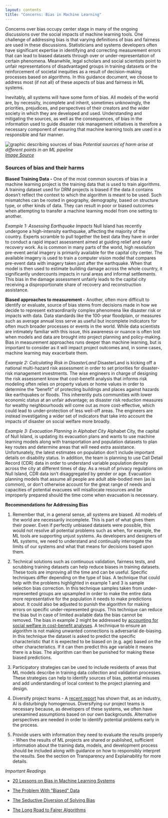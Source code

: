 ```yaml
---
layout: contents
title: "Concerns: Bias in Machine Learning"
---
```


Concerns over bias occupy center stage in many of the ongoing discussions over the social impacts of machine learning tools. One challenge of addressing bias is that varying definitions of bias and fairness are used in these discussions. Statisticians and systems developers often have significant expertise in identifying and correcting measurement errors that can lead to biased datasets through over or under-representation of certain phenomena. Meanwhile, legal scholars and social scientists point to unfair representations of disadvantaged groups in training datasets or the reinforcement of societal inequities as a result of decision-making processes based on algorithms. In this guidance document, we choose to address most (if not all) of these aspects of bias and fairness in ML systems. 

Inevitably, all systems will have some form of bias. All models of the world are, by necessity, incomplete and inherit, sometimes unknowingly, the priorities, prejudices, and perspectives of their creators and the wider society in which they are developed and used. Understanding and mitigating the sources, as well as the consequences, of bias in the information used to guide disaster risk management initiatives is therefore a necessary component of ensuring that machine learning tools are used in a responsible and fair manner.



![graphic describing sources of bias](https://miro.medium.com/max/1400/1*pirx62JLi4bA01IKj0kIjQ.png "{Potential sources of harm in an ML pipeline")
*Potential sources of harm arise at different points in an ML pipeline  
[Image Source](https://medium.com/@harinisuresh/the-problem-with-biased-data-5700005e514c)*

### Sources of bias and their harms

**Biased Training Data -** One of the most common sources of bias in a machine learning project is the training data that is used to train algorithms. A training dataset used for DRM projects is biased if the data it contains doesn’t reflect the context to which the algorithm is meant to be used. Such mismatches can be rooted in geography, demography, based on structure type, or other kinds of data. They can result in poor or biased outcomes when attempting to transfer a machine learning model from one setting to another.  

*Example 1:  Assessing Earthquake Impacts*
Null Island has recently undergone a high-intensity earthquake, affecting the majority of the country. Experts scramble to pull together the best data they have in order to conduct a rapid impact assessment aimed at guiding relief and early recovery work. As is common in many parts of the world, high resolution pre-event aerial imagery is primarily available for the capital city center. The available imagery is used to train a computer vision model that compares pre-event data with imagery taken just after the earthquake.  When that model is then used to estimate building damage across the whole country, it significantly undercounts impacts in rural areas and informal settlements. This bias in the damage assessment unfairly leads to the capital city receiving a disproportionate share of recovery and reconstruction assistance.

**Biased approaches to measurement -** Another, often more difficult to identify or evaluate, source of bias stems from decisions made in how we decide to represent extraordinarily complex phenomena like disaster risk or impacts with data.  Data standards like the 100-year floodplain, or measures such as average annual loss serve as useful but incomplete indicators for often much broader processes or events in the world. While data scientists are intimately familiar with this issue, this awareness or nuance is often lost when models and data are brought into project planning and policy-making. Bias in measurement approaches runs deeper than machine learning, but is important to consider as it will impact project outcomes and, in some cases, machine learning may exacerbate them.

*Example 2:  Calculating Risk in DisasterLand*
DisasterLand is kicking off a national multi-hazard risk assessment in order to set priorities for disaster-risk management investments. The wise engineers in charge of designing the risk assessment know that cost-benefit analysis that informs risk modeling often relies on property values or home values in order to determine the “benefit” of protecting buildings and places against hazards like earthquakes or floods. This inherently puts communities with lower economic status at an unfair advantage; as disaster risk reduction measures for wealthy neighbourhoods will come out as more cost-effective, which could lead to under-protection of less well-off areas.  The engineers are instead investigating  a wider set of indicators that take into account the impacts of disaster on social welfare more broadly.

*Example 3: Evacuation Planning in Alphabet City*
Alphabet City, the capital of Null Island, is updating its evacuation plans and wants to use machine learning models along with transportation and population datasets to plan key routes and determine areas that will need extra assistance. Unfortunately, the latest estimates on population don’t include important details on disability status. In addition, the team is planning to use Call Detail Record (CDR) data in order to understand variable population density across the city at different times of day. As a result of privacy regulations on Null Island, CDR data isn’t disaggregated by gender or age. Evacuation planning models that assume all people are adult able-bodied men (as is common), or don’t otherwise account for the great range of needs and capacities of potential evacuees will misallocate resources and be improperly prepared should the time come when evacuation is necessary.

**Recommendations for Addressing Bias**


1. Remember that, in a general sense, all systems are biased. All models of the world are necessarily incomplete. This is part of what gives them their power. Even if perfectly unbiased datasets were possible, this would not resolve all potential problems such as when, for example, the ML tools are supporting unjust systems. As developers and designers of ML systems, we need to understand and continually interrogate the limits of our systems and what that means for decisions based upon them.

2. Technical solutions such as continuous validation, fairness tests, and scrubbing training datasets can help reduce biases in training datasets. These tools are improving all the time and can be useful. Specific techniques differ depending on the type of bias. A technique that could help with the problems highlighted in example 1 and 3 is sample selection bias correction. In this technique samples taken from under-represented groups are upsampled in order to make the entire data more representative for the population it needs to make predictions about. It could also be adjusted to punish the algorithm for making errors on specific under-represented groups. This technique can reduce the bias but in case of limited available data the bias cannot be removed. The bias in example 2 might be addressed by [accounting for social welfare in cost-benefit analyses](https://www.gfdrr.org/en/publication/unbreakable). A technique to ensure an algorithm is not making unwanted connections is adversarial de-biasing. In this technique the dataset is asked to predict the specific characteristic that it is expected to be biased on (e.g. age) based on the other characteristics. If it can then predict this age variable it means there is a bias. The algorithm can then be punished for making these biased predictions.

3. Participatory strategies can be used to include residents of areas that ML models describe in training data collection and validation processes. These strategies can help to identify sources of bias, potential misuses and add understanding of local context to the project planning and design.

4. Diversify project teams - A [recent report](https://ainowinstitute.org/discriminatingsystems.pdf) has shown that, as an industry, AI is disturbingly homogenous. Diversifying our project teams is necessary because, as developers of these systems, we often have unexamined assumptions based on our own backgrounds. Alternative perspectives are needed in order to identify potential problems early in the process.

5. Provide users with information they need to evaluate the results properly - When the results of ML projects are shared or published, sufficient information about the training data, models, and development process should be included along with guidance on how to responsibly interpret the results. See the section on Transparency and Explainability for more details.

*Important Readings*

* [20 Lessons on Bias in Machine Learning Systems](https://hub.packtpub.com/20-lessons-bias-machine-learning-systems-nips-2017/)


* [The Problem With "Biased" Data](https://medium.com/@harinisuresh/the-problem-with-biased-data-5700005e514c)

* [The Seductive Diversion of Solving Bias](https://onezero.medium.com/the-seductive-diversion-of-solving-bias-in-artificial-intelligence-890df5e5ef53)


* [The Long Road to Fairer Algorithms](https://www.nature.com/articles/d41586-020-00274-3?WT.ec_id=NATURE-2020020)



